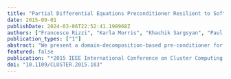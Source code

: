 ```yaml
---
title: "Partial Differential Equations Preconditioner Resilient to Soft and Hard Faults"
date: 2015-09-01
publishDate: 2024-03-06T22:52:41.198968Z
authors: ["Francesco Rizzi", "Karla Morris", "Khachik Sargsyan", "Paul Mycek", "Cosmin Safta", "Olivier LeMaı̂tre", "Omar Knio", "Bert Debusschere"]
publication_types: ["1"]
abstract: "We present a domain-decomposition-based pre-conditioner for the solution of partial differential equations (PDEs) that is resilient to both soft and hard faults. The algorithm is based on the following steps: first, the computational domain is split into overlapping subdomains, second, the target PDE is solved on each subdomain for sampled values of the local current boundary conditions, third, the subdomain solution samples are collected and fed into a regression step to build maps between the subdomains' boundary conditions, finally, the intersection of these maps yields the updated state at the subdomain boundaries. This reformulation allows us to recast the problem as a set of independent tasks. The implementation relies on an asynchronous server-client framework, where one or more reliable servers hold the data, while the clients ask for tasks and execute them. This framework provides resiliency to hard faults such that if a client crashes, it stops asking for work, and the servers simply distribute the work among all the other clients alive. Erroneous subdomain solves (e.g. due to soft faults) appear as corrupted data, which is either rejected if that causes a task to fail, or is seamlessly filtered out during the regression stage through a suitable noise model. Three different types of faults are modeled: hard faults modeling nodes (or clients) crashing, soft faults occurring during the communication of the tasks between server and clients, and soft faults occurring during task execution. We demonstrate the resiliency of the approach for a 2D elliptic PDE, and explore the effect of the faults at various failure rates."
featured: false
publication: "*2015 IEEE International Conference on Cluster Computing (CLUSTER)*"
doi: "10.1109/CLUSTER.2015.103"
---
```


